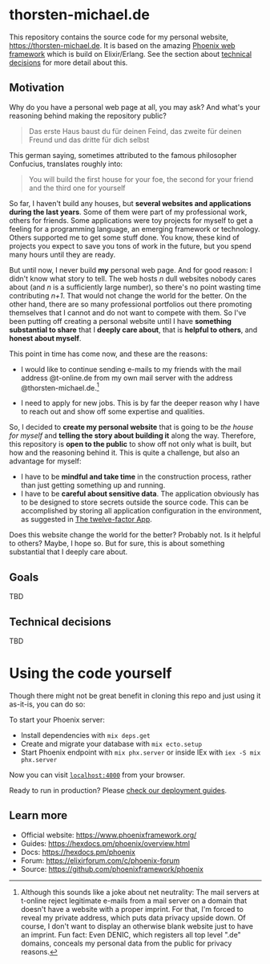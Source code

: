 # thorsten-michael.de

This repository contains the source code for my personal website, https://thorsten-michael.de. It is based on the amazing [Phoenix web framework](https://phoenixframework.org) which is build on Elixir/Erlang. See the section about [technical decisions](#technical-decisions) for more detail about this.

## Motivation

Why do you have a personal web page at all, you may ask? And what's your reasoning behind making the repository public?

> Das erste Haus baust du für deinen Feind, das zweite für deinen Freund und das dritte für dich selbst

This german saying, sometimes attributed to the famous philosopher Confucius, translates roughly into:

> You will build the first house for your foe, the second for your friend and the third one for yourself

So far, I haven't build any houses, but **several websites and applications during the last years**. Some of them were part of my professional work, others for friends. Some applications were toy projects for myself to get a feeling for a programming language, an emerging framework or technology. Others supported me to get some stuff done. You know, these kind of projects you expect to save you tons of work in the future, but you spend many hours until they are ready.

But until now, I never build **my** personal web page. And for good reason: I didn't know what story to tell. The web hosts _n_ dull websites nobody cares about (and _n_ is a sufficiently large number), so there's no point wasting time contributing _n+1_. That would not change the world for the better. On the other hand, there are so many professional portfolios out there promoting themselves that I cannot and do not want to compete with them. So I've been putting off creating a personal website until I have **something substantial to share** that I **deeply care about**, that is **helpful to others**, and **honest about myself**.

This point in time has come now, and these are the reasons:

- I would like to continue sending e-mails to my friends with the mail address @t-online.de from my own mail server with the address @thorsten-michael.de.[^note]

- I need to apply for new jobs. This is by far the deeper reason why I have to reach out and show off some expertise and qualities.

So, I decided to **create my personal website** that is going to be _the house for myself_ and **telling the story about building it** along the way. Therefore, this repository is **open to the public** to show off not only what is built, but how and the reasoning behind it. This is quite a challenge, but also an advantage for myself:

- I have to be **mindful and take time** in the construction process, rather than just getting something up and running.
- I have to be **careful about sensitive data**. The application obviously has to be designed to store secrets outside the source code. This can be accomplished by storing all application configuration in the environment, as suggested in [The twelve-factor App](https://12factor.net/config).

Does this website change the world for the better? Probably not. Is it helpful to others? Maybe, I hope so. But for sure, this is about something substantial that I deeply care about.

## Goals

TBD

## Technical decisions

TBD

# Using the code yourself

Though there might not be great benefit in cloning this repo and just using it as-it-is, you can do so:

To start your Phoenix server:

- Install dependencies with `mix deps.get`
- Create and migrate your database with `mix ecto.setup`
- Start Phoenix endpoint with `mix phx.server` or inside IEx with `iex -S mix phx.server`

Now you can visit [`localhost:4000`](http://localhost:4000) from your browser.

Ready to run in production? Please [check our deployment guides](https://hexdocs.pm/phoenix/deployment.html).

## Learn more

- Official website: https://www.phoenixframework.org/
- Guides: https://hexdocs.pm/phoenix/overview.html
- Docs: https://hexdocs.pm/phoenix
- Forum: https://elixirforum.com/c/phoenix-forum
- Source: https://github.com/phoenixframework/phoenix


[^note]: Although this sounds like a joke about net neutrality: The mail servers at t-online reject legitimate e-mails from a mail server on a domain that doesn't have a website with a proper imprint. For that, I'm forced to reveal my private address, which puts data privacy upside down. Of course, I don't want to display an otherwise blank website just to have an imprint. Fun fact: Even DENIC, which registers all top level ".de" domains, conceals my personal data from the public for privacy reasons.
